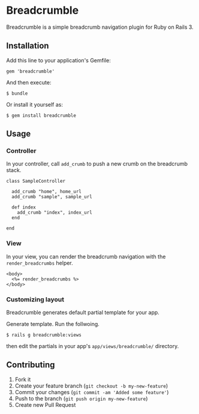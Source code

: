 # Breadcrumble

Breadcrumble is a simple breadcrumb navigation plugin for Ruby on Rails 3.

## Installation

Add this line to your application's Gemfile:

    gem 'breadcrumble'

And then execute:

    $ bundle

Or install it yourself as:

    $ gem install breadcrumble

## Usage
### Controller
In your controller, call `add_crumb` to push a new crumb on the breadcrumb stack.

    class SampleController
    
      add_crumb "home", home_url
      add_crumb "sample", sample_url
      
      def index
        add_crumb "index", index_url
      end
    
    end

### View
In your view, you can render the breadcrumb navigation with the `render_breadcrumbs` helper.

    <body>
      <%= render_breadcrumbs %>
    </body>

### Customizing layout
Breadcrumble generates default partial template for your app.

Generate template. Run the follwoing.

    $ rails g breadcrumble:views

then edit the partials in your app's `app/views/breadcrumble/` directory.

## Contributing

1. Fork it
2. Create your feature branch (`git checkout -b my-new-feature`)
3. Commit your changes (`git commit -am 'Added some feature'`)
4. Push to the branch (`git push origin my-new-feature`)
5. Create new Pull Request
